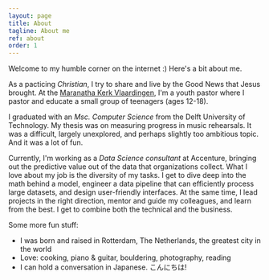 ```yaml
---
layout: page
title: About
tagline: About me
ref: about
order: 1
---
```


Welcome to my humble corner on the internet :) Here's a bit about me.

As a pacticing *Christian*, I try to share and live by the Good News that Jesus brought.
At the [Maranatha Kerk Vlaardingen](https://www.maranatha-kerk-vlaardingen.nl/), I'm a youth pastor where I pastor and educate a small group of teenagers (ages 12-18).

I graduated with an *Msc. Computer Science* from the Delft University of Technology.
My thesis was on measuring progress in music rehearsals.
It was a difficult, largely unexplored, and perhaps slightly too ambitious topic.
And it was a lot of fun.

Currently, I'm working as a *Data Science consultant* at Accenture, bringing out the predictive value out of the data that organizations collect.
What I love about my job is the diversity of my tasks.
I get to dive deep into the math behind a model, engineer a data pipeline that can efficiently process large datasets, and design user-friendly interfaces.
At the same time, I lead projects in the right direction, mentor and guide my colleagues, and learn from the best.
I get to combine both the technical and the business.

Some more fun stuff:

- I was born and raised in Rotterdam, The Netherlands, the greatest city in the world
- Love: cooking, piano & guitar, bouldering, photography, reading
- I can hold a conversation in Japanese. こんにちは!
